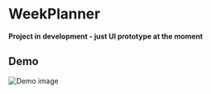 # WeekPlanner

**Project in development - just UI prototype at the moment**

## Demo

![Demo image](https://cloud.githubusercontent.com/assets/6684554/18255216/feb0fc18-739e-11e6-85de-af40699a44c3.png)
